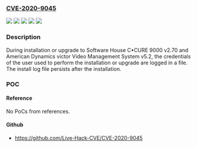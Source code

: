 ### [CVE-2020-9045](https://cve.mitre.org/cgi-bin/cvename.cgi?name=CVE-2020-9045)
![](https://img.shields.io/static/v1?label=Product&message=American%20Dynamics%20victor%20Video%20Management%20System%20v5.2&color=blue)
![](https://img.shields.io/static/v1?label=Product&message=Software%20House%20C%E2%80%A2CURE%209000%20v2.70&color=blue)
![](https://img.shields.io/static/v1?label=Version&message=%3D%202.70%20&color=brighgreen)
![](https://img.shields.io/static/v1?label=Version&message=%3D%205.2%20&color=brighgreen)
![](https://img.shields.io/static/v1?label=Vulnerability&message=CWE-312%20-%20Cleartext%20Storage%20of%20Sensitive%20Information&color=brighgreen)

### Description

During installation or upgrade to Software House C•CURE 9000 v2.70 and American Dynamics victor Video Management System v5.2, the credentials of the user used to perform the installation or upgrade are logged in a file. The install log file persists after the installation.

### POC

#### Reference
No PoCs from references.

#### Github
- https://github.com/Live-Hack-CVE/CVE-2020-9045

